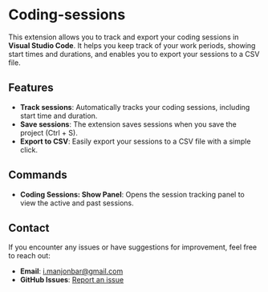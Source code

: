 # Coding-sessions

This extension allows you to track and export your coding sessions in **Visual Studio Code**. It helps you keep track of your work periods, showing start times and durations, and enables you to export your sessions to a CSV file.

## Features

- **Track sessions**: Automatically tracks your coding sessions, including start time and duration.
- **Save sessions**: The extension saves sessions when you save the project (Ctrl + S).
- **Export to CSV**: Easily export your sessions to a CSV file with a simple click.

## Commands

- **Coding Sessions: Show Panel**: Opens the session tracking panel to view the active and past sessions.

## Contact

If you encounter any issues or have suggestions for improvement, feel free to reach out:

- **Email**: [i.manjonbar@gmail.com](mailto:i.manjonbar@gmail.com)
- **GitHub Issues**: [Report an issue](https://github.com/Nachelier/coding-sessions-VSCode-Extension/issues)
